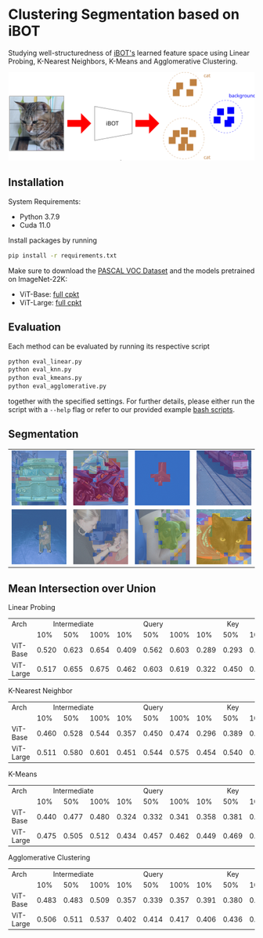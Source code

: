 # Clustering Segmentation based on iBOT
Studying well-structuredness of 
<a href="https://github.com/bytedance/ibot">iBOT's</a> learned feature space using 
Linear Probing, K-Nearest Neighbors, K-Means and Agglomerative Clustering.
<p align="center">
<img src=".github/Clustering_Segmentation_Overview.svg" alt="Clustering Segmentation">
<p>

## Installation
System Requirements:
* Python 3.7.9
* Cuda 11.0

Install packages by running
```sh
pip install -r requirements.txt
```

Make sure to download the <a href="http://host.robots.ox.ac.uk/pascal/VOC/voc2012/index.html">PASCAL VOC Dataset</a> and the models pretrained on ImageNet-22K:
<ul>
  <li> ViT-Base: <a href=https://lf3-nlp-opensource.bytetos.com/obj/nlp-opensource/archive/2022/ibot/vitb_16_pt22k/checkpoint.pth> full cpkt </a>
  <li> ViT-Large: <a href="https://lf3-nlp-opensource.bytetos.com/obj/nlp-opensource/archive/2022/ibot/vitl_16_pt22k/checkpoint.pth"> full cpkt </a>
</ul>

## Evaluation
Each method can be evaluated by running its respective script
```sh
python eval_linear.py
python eval_knn.py
python eval_kmeans.py
python eval_agglomerative.py
```
together with the specified settings. For further details, please either run the script
with a `--help` flag or refer to our provided example 
<a href="https://github.com/aselimc/iBot-cv/tree/main/example">bash scripts</a>.

## Segmentation

<table>
  <tr>
    <td><img src=".github\segmentation\bus.png"></td>
    <td><img src=".github\segmentation\motorbike.png"></td>
    <td><img src=".github\segmentation\plane.png"></td>
    <td><img src=".github\segmentation\train.png"></td>
  </tr>
  <tr>
  <td><img src=".github\segmentation\kid.png"></td>
  <td><img src=".github\segmentation\women.png"></td>
  <td><img src=".github\segmentation\dog.png"></td>
  <td><img src=".github\segmentation\cat.png"></td>
  </td>
</table>

## Mean Intersection over Union
Linear Probing
<table>
  <tr>
    <td>Arch</td>
    <td colspan=3 align="center">Intermediate</td>
    <td colspan=3 align="center">Query</td>
    <td colspan=3 align="center">Key</td>
    <td colspan=3 align="center">Value</td>
  </tr>
  <tr>
    <td></td>
    <td>10%</td>
    <td>50%</td>
    <td>100%</td>
    <td>10%</td>
    <td>50%</td>
    <td>100%</td>
    <td>10%</td>
    <td>50%</td>
    <td>100%</td>
    <td>10%</td>
    <td>50%</td>
    <td>100%</td>
  </tr>
  <tr>
    <td>ViT-Base</td>
    <td>0.520</td>
    <td>0.623</td>
    <td>0.654</td>
    <td>0.409</td>
    <td>0.562</td>
    <td>0.603</td>
    <td>0.289</td>
    <td>0.293</td>
    <td>0.364</td>
    <td>0.408</td>
    <td>0.527</td>
    <td>0.577</td>
  </tr>
  <tr>
    <td>ViT-Large</td>
    <td>0.517</td>
    <td>0.655</td>
    <td>0.675</td>
    <td>0.462</td>
    <td>0.603</td>
    <td>0.619</td>
    <td>0.322</td>
    <td>0.450</td>
    <td>0.448</td>
    <td>0.478</td>
    <td>0.615</td>
    <td>0.637</td>
  </tr>
</table>

K-Nearest Neighbor
<table>
  <tr>
    <td>Arch</td>
    <td colspan=3 align="center">Intermediate</td>
    <td colspan=3 align="center">Query</td>
    <td colspan=3 align="center">Key</td>
    <td colspan=3 align="center">Value</td>
  </tr>
  <tr>
    <td></td>
    <td>10%</td>
    <td>50%</td>
    <td>100%</td>
    <td>10%</td>
    <td>50%</td>
    <td>100%</td>
    <td>10%</td>
    <td>50%</td>
    <td>100%</td>
    <td>10%</td>
    <td>50%</td>
    <td>100%</td>
  </tr>
  <tr>
    <td>ViT-Base</td>
    <td>0.460</td>
    <td>0.528</td>
    <td>0.544</td>
    <td>0.357</td>
    <td>0.450</td>
    <td>0.474</td>
    <td>0.296</td>
    <td>0.389</td>
    <td>0.398</td>
    <td>0.432</td>
    <td>0.488</td>
    <td>0.502</td>
  </tr>
  <tr>
    <td>ViT-Large</td>
    <td>0.511</td>
    <td>0.580</td>
    <td>0.601</td>
    <td>0.451</td>
    <td>0.544</td>
    <td>0.575</td>
    <td>0.454</td>
    <td>0.540</td>
    <td>0.559</td>
    <td>0.477</td>
    <td>0.551</td>
    <td>0.574</td>
  </tr>
</table>

K-Means
<table>
  <tr>
    <td>Arch</td>
    <td colspan=3 align="center">Intermediate</td>
    <td colspan=3 align="center">Query</td>
    <td colspan=3 align="center">Key</td>
    <td colspan=3 align="center">Value</td>
  </tr>
  <tr>
    <td></td>
    <td>10%</td>
    <td>50%</td>
    <td>100%</td>
    <td>10%</td>
    <td>50%</td>
    <td>100%</td>
    <td>10%</td>
    <td>50%</td>
    <td>100%</td>
    <td>10%</td>
    <td>50%</td>
    <td>100%</td>
  </tr>
  <tr>
    <td>ViT-Base</td>
    <td>0.440</td>
    <td>0.477</td>
    <td>0.480</td>
    <td>0.324</td>
    <td>0.332</td>
    <td>0.341</td>
    <td>0.358</td>
    <td>0.381</td>
    <td>0.395</td>
    <td>0.415</td>
    <td>0.453</td>
    <td>0.450</td>
  </tr>
  <tr>
    <td>ViT-Large</td>
    <td>0.475</td>
    <td>0.505</td>
    <td>0.512</td>
    <td>0.434</td>
    <td>0.457</td>
    <td>0.462</td>
    <td>0.449</td>
    <td>0.469</td>
    <td>0.472</td>
    <td>0.449</td>
    <td>0.457</td>
    <td>0.467</td>
  </tr>
</table>

Agglomerative Clustering
<table>
  <tr>
    <td>Arch</td>
    <td colspan=3 align="center">Intermediate</td>
    <td colspan=3 align="center">Query</td>
    <td colspan=3 align="center">Key</td>
    <td colspan=3 align="center">Value</td>
  </tr>
  <tr>
    <td></td>
    <td>10%</td>
    <td>50%</td>
    <td>100%</td>
    <td>10%</td>
    <td>50%</td>
    <td>100%</td>
    <td>10%</td>
    <td>50%</td>
    <td>100%</td>
    <td>10%</td>
    <td>50%</td>
    <td>100%</td>
  </tr>
  <tr>
    <td>ViT-Base</td>
    <td>0.483</td>
    <td>0.483</td>
    <td>0.509</td>
    <td>0.357</td>
    <td>0.339</td>
    <td>0.357</td>
    <td>0.391</td>
    <td>0.380</td>
    <td>0.395</td>
    <td>0.426</td>
    <td>0.447</td>
    <td>0.454</td>
  </tr>
  <tr>
    <td>ViT-Large</td>
    <td>0.506</td>
    <td>0.511</td>
    <td>0.537</td>
    <td>0.402</td>
    <td>0.414</td>
    <td>0.417</td>
    <td>0.406</td>
    <td>0.436</td>
    <td>0.451</td>
    <td>0.445</td>
    <td>0.463</td>
    <td>0.486</td>
  </tr>
</table>
